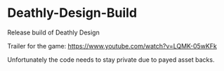 # Deathly-Design-Build
Release build of Deathly Design

Trailer for the game: https://www.youtube.com/watch?v=LQMK-05wKFk

Unfortunately the code needs to stay private due to payed asset backs. 
